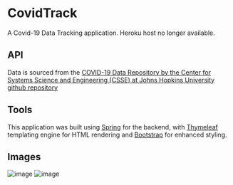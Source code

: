 # CovidTrack
A Covid-19 Data Tracking application. Heroku host no longer available.

## API
Data is sourced from the [COVID-19 Data Repository by the Center for Systems Science and Engineering (CSSE) at Johns Hopkins University github repository](https://github.com/CSSEGISandData/COVID-19)

## Tools
This application was built using [Spring](https://spring.io/) for the backend, with [Thymeleaf](https://www.thymeleaf.org/index.html) templating engine for HTML rendering and [Bootstrap](https://getbootstrap.com/) for enhanced styling.

## Images
![image](https://user-images.githubusercontent.com/37118417/173663078-30a71ff1-fe35-47ea-9b57-83c05dc41800.png)
![image](https://user-images.githubusercontent.com/37118417/173663126-7efd7146-ee80-4ebe-bf52-fb59a751bf15.png)
